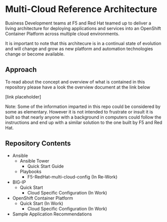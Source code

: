 # Multi-Cloud Reference Architecture

Business Development teams at F5 and Red Hat teamed up to deliver a living architecture for deploying applications and services into an OpenShift Container Platform across multiple cloud environments.

It is important to note that this architecure is in a continual state of evolution and will change and grow as new platform and automation technologies change or become available.

## Approach

To read about the concept and overview of what is contained in this repository please have a look the overview document at the link below

[link placeholder]

Note: Some of the information imparted in this repo could be considered by some as elementary. However it is not intended to frustrate or insult it is built so that nearly anyone with a background in computers could follow the instructions and end up with a similar solution to the one built by F5 and Red Hat.

## Repository Contents

* Ansible
    * Ansible Tower
        * Quick Start Guide
    * Playbooks 
        * F5-RedHat-multi-cloud-config (In Re-Work)
* BIG-IP
    * Quick Start
        * Cloud Specific Configuration (In Work)
* OpenShift Container Platform
    * Quick Start (In Work)
        * Cloud Specific Configuration (In Work)
* Sample Application Recommendations


